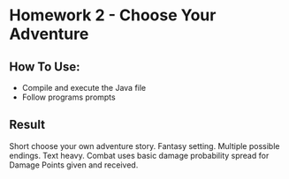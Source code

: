 # Homework 2 - Choose Your Adventure

## How To Use:
- Compile and execute the Java file
- Follow programs prompts

## Result
Short choose your own adventure story. Fantasy setting. Multiple possible endings. Text heavy.
Combat uses basic damage probability spread for Damage Points given and received.
